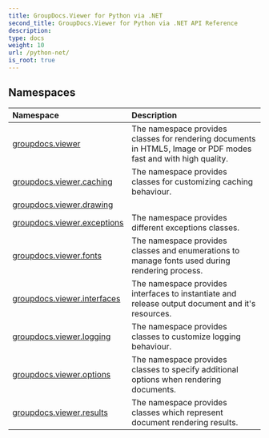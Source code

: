 ```yaml
---
title: GroupDocs.Viewer for Python via .NET
second_title: GroupDocs.Viewer for Python via .NET API Reference
description: 
type: docs
weight: 10
url: /python-net/
is_root: true
---
```


## Namespaces
| Namespace | Description |
| :- | :- |
|[groupdocs.viewer](/viewer/python-net/groupdocs.viewer/)|The namespace provides classes for rendering documents in HTML5, Image or PDF modes fast and with high quality.|
|[groupdocs.viewer.caching](/viewer/python-net/groupdocs.viewer.caching/)|The namespace provides classes for customizing caching behaviour.|
|[groupdocs.viewer.drawing](/viewer/python-net/groupdocs.viewer.drawing/)||
|[groupdocs.viewer.exceptions](/viewer/python-net/groupdocs.viewer.exceptions/)|The namespace provides different exceptions classes.|
|[groupdocs.viewer.fonts](/viewer/python-net/groupdocs.viewer.fonts/)|The namespace provides classes and enumerations to manage fonts used during rendering process.|
|[groupdocs.viewer.interfaces](/viewer/python-net/groupdocs.viewer.interfaces/)|The namespace provides interfaces to instantiate and release output document and it's resources.|
|[groupdocs.viewer.logging](/viewer/python-net/groupdocs.viewer.logging/)|The namespace provides classes to customize logging behaviour.|
|[groupdocs.viewer.options](/viewer/python-net/groupdocs.viewer.options/)|The namespace provides classes to specify additional options when rendering documents.|
|[groupdocs.viewer.results](/viewer/python-net/groupdocs.viewer.results/)|The namespace provides classes which represent document rendering results.|
